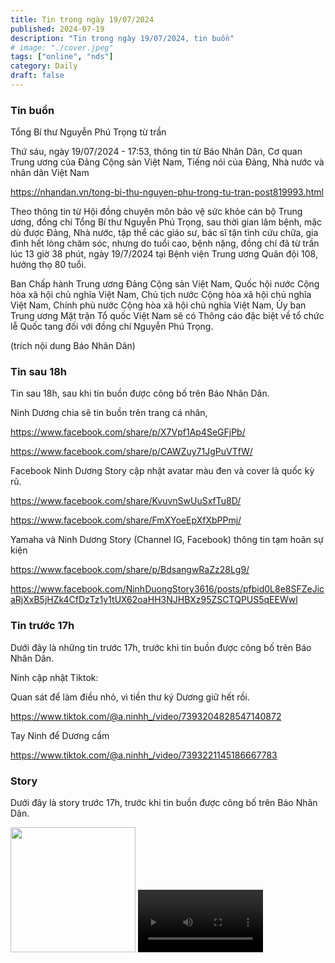 ```yaml
---
title: Tin trong ngày 19/07/2024
published: 2024-07-19
description: "Tin trong ngày 19/07/2024, tin buồn"
# image: "./cover.jpeg"
tags: ["online", "nds"]
category: Daily
draft: false
---
```


### Tin buồn 

Tổng Bí thư Nguyễn Phú Trọng từ trần


Thứ sáu, ngày 19/07/2024 - 17:53, thông tin từ Báo Nhân Dân, Cơ quan Trung ương của Đảng Cộng sản Việt Nam, Tiếng nói của Đảng, Nhà nước và nhân dân Việt Nam

https://nhandan.vn/tong-bi-thu-nguyen-phu-trong-tu-tran-post819993.html

Theo thông tin từ Hội đồng chuyên môn bảo vệ sức khỏe cán bộ Trung ương, đồng chí Tổng Bí thư Nguyễn Phú Trọng, sau thời gian lâm bệnh, mặc dù được Đảng, Nhà nước, tập thể các giáo sư, bác sĩ tận tình cứu chữa, gia đình hết lòng chăm sóc, nhưng do tuổi cao, bệnh nặng, đồng chí đã từ trần lúc 13 giờ 38 phút, ngày 19/7/2024 tại Bệnh viện Trung ương Quân đội 108, hưởng thọ 80 tuổi.

Ban Chấp hành Trung ương Đảng Cộng sản Việt Nam, Quốc hội nước Cộng hòa xã hội chủ nghĩa Việt Nam, Chủ tịch nước Cộng hòa xã hội chủ nghĩa Việt Nam, Chính phủ nước Cộng hòa xã hội chủ nghĩa Việt Nam, Ủy ban Trung ương Mặt trận Tổ quốc Việt Nam sẽ có Thông cáo đặc biệt về tổ chức lễ Quốc tang đối với đồng chí Nguyễn Phú Trọng.

(trích nội dung Báo Nhân Dân)

### Tin sau 18h 

Tin sau 18h, sau khi tin buồn được công bố trên Báo Nhân Dân.


Ninh Dương chia sẽ tin buồn trên trang cá nhân, 

https://www.facebook.com/share/p/X7Vpf1Ap4SeGFjPb/

https://www.facebook.com/share/p/CAWZuy71JgPuVTfW/


Facebook Ninh Dương Story cập nhật avatar màu đen và cover là quốc kỳ rũ.

https://www.facebook.com/share/KvuvnSwUuSxfTu8D/

https://www.facebook.com/share/FmXYoeEpXfXbPPmj/

Yamaha và Ninh Dương Story (Channel IG, Facebook) thông tin tạm hoãn sự kiện 

https://www.facebook.com/share/p/BdsangwRaZz28Lg9/

https://www.facebook.com/NinhDuongStory3616/posts/pfbid0L8e8SFZeJicaRjXxB5jHZk4CfDzTz1y1tUX62oaHH3NJHBXz95ZSCTQPUS5qEEWwl


### Tin trước 17h 

Dưới đây là những tin trước 17h, trước khi tin buồn được công bố trên Báo Nhân Dân.


Ninh cập nhật Tiktok: 

Quan sát để làm điều nhỏ, vì tiền thư ký Dương giữ hết rồi.

https://www.tiktok.com/@a.ninhh_/video/7393204828547140872

Tay Ninh để Dương cầm

https://www.tiktok.com/@a.ninhh_/video/7393221145186667783




### Story 

Dưới đây là story trước 17h, trước khi tin buồn được công bố trên Báo Nhân Dân.


<img width="200" src="https://github.com/user-attachments/assets/9f3a9202-37fd-4165-b958-898a71dc7ce3" />

<video width="200" controls>
  <source src="https://github.com/user-attachments/assets/afbaea52-484c-42a8-94fe-5b50893372ae" type="video/mp4">
</video>




